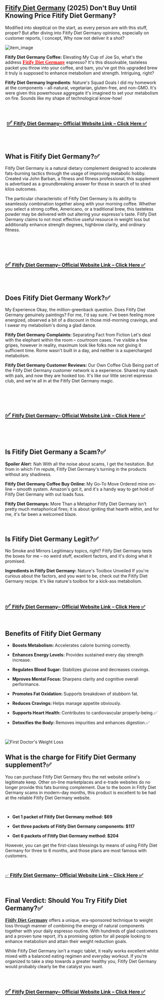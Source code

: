 <h2><strong><a href="https://trusthealthy.com/fitifygermany-buy">Fitify Diet Germany</a> (2025) Don't Buy Until Knowing Price Fitify Diet Germany?</strong></h2>
<p>Modified into skeptical on the start, as every person are with this stuff, proper? But after diving into Fitify Diet Germany opinions, especially on customer reports, I concept, Why now not deliver it a shot?</p>
<p><img src="https://fitify.io/shop/wp-content/uploads/2025/03/White-bottle_5.webp" alt="item_image" /></p>
<p><strong>Fitify Diet Germany Coffee:</strong> Elevating My Cup of Joe So, what's the address <a href="https://trusthealthy.com/fitifygermany-buy"><span style="color: #ff0000;"><span style="font-family: 'David Libre';"><span style="font-size: medium;"><strong>Fitify Diet Germany</strong></span></span></span></a> espresso? It's this dissolvable, tasteless packet you throw into your coffee, and bam, you've got this upgraded brew it truly is supposed to enhance metabolism and strength. Intriguing, right?</p>
<p><strong>Fitify Diet Germany Ingredients</strong>: Nature's Squad Goals I did my homework at the components &ndash; all-natural, vegetarian, gluten-free, and non-GMO. It's were given this powerhouse aggregate it's imagined to set your metabolism on fire. Sounds like my shape of technological know-how!</p>
<p>&nbsp;</p>
<h2 class="western">&nbsp;<a href="https://trusthealthy.com/fitifygermany-buy">✅&nbsp;<strong><span style="font-size: medium;">Fitify Diet Germany&ndash; Official Website Link &ndash; Click Here ✅</span></strong></a></h2>
<h2 class="western">&nbsp;</h2>
<h2><strong>What is Fitify Diet Germany?</strong>✅</h2>
<p>Fitify Diet Germany is a natural dietary complement designed to accelerate fats-burning tactics through the usage of improving metabolic hobby. Created via John Barban, a fitness and fitness professional, this supplement is advertised as a groundbreaking answer for those in search of to shed kilos outcomes.</p>
<p>The particular characteristic of Fitify Diet Germany is its ability to seamlessly combination together along with your morning coffee. Whether you select a strong coffee, Americano, or a traditional brew, this tasteless powder may be delivered with out altering your espresso's taste. Fitify Diet Germany claims to not most effective useful resource in weight loss but additionally enhance strength degrees, highbrow clarity, and ordinary fitness.</p>
<p>&nbsp;</p>
<p>&nbsp;</p>
<h2 class="western"><strong><a href="https://trusthealthy.com/fitifygermany-buy">✅&nbsp;<span style="font-size: medium;">Fitify Diet Germany&ndash; Official Website Link &ndash; Click Here ✅</span></a></strong></h2>
<h2 class="western">&nbsp;</h2>
<h2><strong>Does Fitify Diet Germany Work?</strong>✅</h2>
<p>My Experience Okay, the million-greenback question. Does Fitify Diet Germany genuinely paintings? For me, I'd say sure. I've been feeling more energized, observed a bit of a discount in those mid-morning cravings, and I swear my metabolism's doing a glad dance.</p>
<p><strong>Fitify Diet Germany Complaints: </strong>Separating Fact from Fiction Let's deal with the elephant within the room &ndash; courtroom cases. I've visible a few gripes, however in reality, maximum look like folks now not giving it sufficient time. Rome wasn't built in a day, and neither is a supercharged metabolism.</p>
<p><strong>Fitify Diet Germany Customer Reviews: </strong>Our Own Coffee Club Being part of the Fitify Diet Germany customer network is a experience. Shared my stash with pals, and now they are hooked too. It's like our little secret espresso club, and we're all in at the Fitify Diet Germany magic.</p>
<p>&nbsp;</p>
<p>&nbsp;</p>
<h2 class="western"><a href="https://trusthealthy.com/fitifygermany-buy">✅&nbsp;<strong><span style="font-size: medium;">Fitify Diet Germany&ndash; Official Website Link &ndash; Click Here ✅</span></strong></a></h2>
<p>&nbsp;</p>
<p>&nbsp;</p>
<h2><strong>Is Fitify Diet Germany a Scam?✅</strong></h2>
<p><strong>Spoiler Aler</strong>t: Nah With all the noise about scams, I get the hesitation. But from in which I'm repute, Fitify Diet Germany's turning in the products without any shadiness.</p>
<p><strong>Fitify Diet Germany Coffee Buy Online: </strong>My Go-To Move Ordered mine on-line &ndash; smooth system. Amazon's got it, and it's a handy way to get hold of Fitify Diet Germany with out loads fuss.</p>
<p><strong>Fitify Diet Germanys:</strong> More Than a Metaphor Fitify Diet Germany isn't pretty much metaphorical fires; it is about igniting that hearth within, and for me, it's far been a welcomed blaze.</p>
<p>&nbsp;</p>
<h2><strong>Is Fitify Diet Germany Legit?✅</strong></h2>
<p>No Smoke and Mirrors Legitimacy topics, right? Fitify Diet Germany tests the boxes for me &ndash; no weird stuff, excellent factors, and it's doing what it promised.</p>
<p><strong>Ingredients in Fitify Diet Germany:</strong> Nature's Toolbox Unveiled If you're curious about the factors, and you want to be, check out the Fitify Diet Germany recipe. It's like nature's toolbox for a kick-ass metabolism.</p>
<p>&nbsp;</p>
<h2 class="western"><a href="https://trusthealthy.com/fitifygermany-buy">✅&nbsp;<strong><span style="font-size: medium;">Fitify Diet Germany&ndash; Official Website Link &ndash; Click Here ✅</span></strong></a></h2>
<p>&nbsp;</p>
<h2><strong>Benefits of Fitify Diet Germany</strong></h2>
<ul>
<li>
<p><strong>Boosts Metabolism: </strong>Accelerates calorie burning correctly.</p>
</li>
<li>
<p><strong>Enhances Energy Levels:</strong> Provides sustained every day strength increase.</p>
</li>
<li>
<p><strong>Regulates Blood Sugar:</strong> Stabilizes glucose and decreases cravings.</p>
</li>
<li>
<p><strong>Mproves Mental Focus: </strong>Sharpens clarity and cognitive overall performance.</p>
</li>
<li>
<p><strong>Promotes Fat Oxidation: </strong>Supports breakdown of stubborn fat.</p>
</li>
<li>
<p><strong>Reduces Cravings: </strong>Helps manage appetite obviously.</p>
</li>
<li>
<p><strong>Supports Heart Health: </strong>Contributes to cardiovascular properly-being.✅</p>
</li>
<li>
<p><strong>Detoxifies the Body: </strong>Removes impurities and enhances digestion.✅</p>
</li>
</ul>
<p>&nbsp;</p>
<p><img src="https://firstdoctorsweightloss.com/hubfs/Medical_Weight_Loss.png" alt="First Doctor's Weight Loss" /></p>
<h2><strong>What is the charge for Fitify Diet Germany supplement?</strong>✅</h2>
<p>You can purchase Fitify Diet Germany thru the net website online's legitimate keep. Other on-line marketplaces and e-trade websites do no longer provide this fats burning complement. Due to the boom in Fitify Diet Germany scams in modern-day months, this product is excellent to be had at the reliable Fitify Diet Germany website.</p>
<p>&nbsp;</p>
<ul>
<li>
<p><strong>Get 1 packet of Fitify Diet Germany method: $69</strong></p>
</li>
<li>
<p><strong>Get three packets of Fitify Diet Germany components: $117</strong></p>
</li>
<li>
<p><strong>Get 6 packets of Fitify Diet Germany method: $204</strong></p>
</li>
</ul>
<p>However, you can get the first-class blessings by means of using Fitify Diet Germany for three to 6 months, and those plans are most famous with customers.</p>
<p>&nbsp;</p>
<p><a href="https://trusthealthy.com/fitifygermany-buy">✅&nbsp;<strong><span style="font-size: medium;">Fitify Diet Germany&ndash; Official Website Link &ndash; Click Here ✅</span></strong></a></p>
<p>&nbsp;</p>
<h2><strong>Final Verdict: Should You Try Fitify Diet Germany?</strong>✅</h2>
<p><span style="color: #ff0000;"><span style="font-family: 'David Libre';"><span style="font-size: medium;"><strong><a href="https://trusthealthy.com/fitifygermany-buy">Fitify Diet Germany</a> </strong></span></span></span>offers a unique, era-sponsored technique to weight loss through manner of combining the energy of natural components together with your daily espresso routine. With hundreds of glad customers and a proven tune report, it&rsquo;s a promising option for all people looking to enhance metabolism and attain their weight reduction goals.</p>
<p>While Fitify Diet Germany isn&rsquo;t a magic tablet, it really works excellent whilst mixed with a balanced eating regimen and everyday workout. If you&rsquo;re organized to take a step towards a greater healthy you, Fitify Diet Germany would probably clearly be the catalyst you want.</p>
<p>&nbsp;</p>
<h2 class="western"><a href="https://trusthealthy.com/fitifygermany-buy">✅&nbsp;<strong><span style="font-size: medium;">Fitify Diet Germany&ndash; Official Website Link &ndash; Click Here ✅</span></strong></a></h2>
<p>&nbsp;</p>
